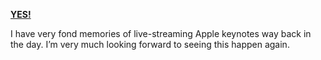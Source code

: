 **[YES!](http://www.apple.com/pr/library/2010/08/31alert.html)**

I have very fond memories of live-streaming Apple keynotes way back in
the day. I’m very much looking forward to seeing this happen again.
